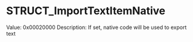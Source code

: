 # STRUCT_ImportTextItemNative

Value: 0x00020000
Description: If set, native code will be used to export text